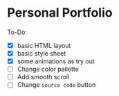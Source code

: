 # Personal Portfolio

To-Do:
- [x] basic HTML layout
- [x] basic style sheet
- [x] some animations as try out
- [ ] Change color pallette
- [ ] Add smooth scroll
- [ ] Change `source code` button
